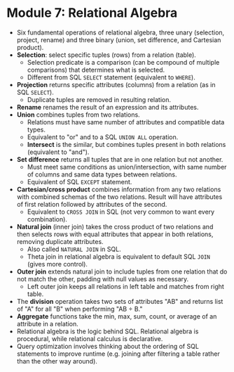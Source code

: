 # Module 7: Relational Algebra

- Six fundamental operations of relational algebra, three unary (selection, project, rename) and three binary (union, set difference, and Cartesian product).
- **Selection**: select specific tuples (rows) from a relation (table).
  - Selection predicate is a comparison (can be compound of multiple comparisons) that determines what is selected.
  - Different from SQL `SELECT` statement (equivalent to `WHERE`).
- **Projection** returns specific attributes (columns) from a relation (as in SQL `SELECT`).
  - Duplicate tuples are removed in resulting relation.
- **Rename** renames the result of an expression and its attributes.
- **Union** combines tuples from two relations.
  - Relations must have same number of attributes and compatible data types.
  - Equivalent to "or" and to a SQL `UNION ALL` operation.
  - **Intersect** is the similar, but combines tuples present in both relations (equivalent to "and").
- **Set difference** returns all tuples that are in one relation but not another.
  - Must meet same conditions as union/intersection, with same number of columns and same data types between relations.
  - Equivalent of SQL `EXCEPT` statement.
- **Cartesian/cross product** combines information from any two relations with combined schemas of the two relations. Result will have attributes of first relation followed by attributes of the second.
  - Equivalent to `CROSS JOIN` in SQL (not very common to want every combination).
- **Natural join** (inner join) takes the cross product of two relations and then selects rows with equal attributes that appear in both relations, removing duplicate attributes.
  - Also called `NATURAL JOIN` in SQL.
  - Theta join in relational algebra is equivalent to default SQL `JOIN` (gives more control).
- **Outer join** extends natural join to include tuples from one relation that do not match the other, padding with null values as necessary.
  - Left outer join keeps all relations in left table and matches from right table.
- The **division** operation takes two sets of attributes "AB" and returns list of "A" for all "B" when performing "AB $\div$ B."
- **Aggregate** functions take the min, max, sum, count, or average of an attribute in a relation.
- Relational algebra is the logic behind SQL. Relational algebra is procedural, while relational calculus is declarative.
- Query optimization involves thinking about the ordering of SQL statements to improve runtime (e.g. joining after filtering a table rather than the other way around).